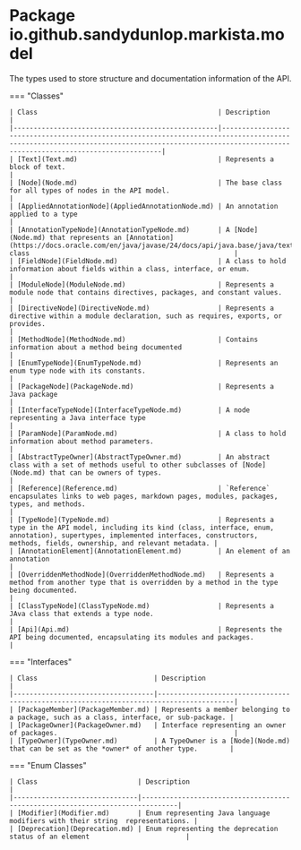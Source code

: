 # Package io.github.sandydunlop.markista.model


The types used to store structure and documentation information of the API.

=== "Classes"

    | Class                                             | Description                                                                                                                                                                                       |
    |---------------------------------------------------|---------------------------------------------------------------------------------------------------------------------------------------------------------------------------------------------------|
    | [Text](Text.md)                                   | Represents a block of text.                                                                                                                                                                       |
    | [Node](Node.md)                                   | The base class for all types of nodes in the API model.                                                                                                                                           |
    | [AppliedAnnotationNode](AppliedAnnotationNode.md) | An annotation applied to a type                                                                                                                                                                   |
    | [AnnotationTypeNode](AnnotationTypeNode.md)       | A [Node](Node.md) that represents an [Annotation](https://docs.oracle.com/en/java/javase/24/docs/api/java.base/java/text/Annotation.html) class                                                   |
    | [FieldNode](FieldNode.md)                         | A class to hold information about fields within a class, interface, or enum.                                                                                                                      |
    | [ModuleNode](ModuleNode.md)                       | Represents a module node that contains directives, packages, and constant values.                                                                                                                 |
    | [DirectiveNode](DirectiveNode.md)                 | Represents a directive within a module declaration, such as requires, exports, or provides.                                                                                                       |
    | [MethodNode](MethodNode.md)                       | Contains information about a method being documented                                                                                                                                              |
    | [EnumTypeNode](EnumTypeNode.md)                   | Represents an enum type node with its constants.                                                                                                                                                  |
    | [PackageNode](PackageNode.md)                     | Represents a Java package                                                                                                                                                                         |
    | [InterfaceTypeNode](InterfaceTypeNode.md)         | A node representing a Java interface type                                                                                                                                                         |
    | [ParamNode](ParamNode.md)                         | A class to hold information about method parameters.                                                                                                                                              |
    | [AbstractTypeOwner](AbstractTypeOwner.md)         | An abstract class with a set of methods useful to other subclasses of [Node](Node.md) that can be owners of types.                                                                                |
    | [Reference](Reference.md)                         | `Reference` encapsulates links to web pages, markdown pages, modules, packages, types, and methods.                                                                                               |
    | [TypeNode](TypeNode.md)                           | Represents a type in the API model, including its kind (class, interface, enum, annotation), supertypes, implemented interfaces, constructors, methods, fields, ownership, and relevant metadata. |
    | [AnnotationElement](AnnotationElement.md)         | An element of an annotation                                                                                                                                                                       |
    | [OverriddenMethodNode](OverriddenMethodNode.md)   | Represents a method from another type that is overridden by a method in the type being documented.                                                                                                |
    | [ClassTypeNode](ClassTypeNode.md)                 | Represents a JAva class that extends a type node.                                                                                                                                                 |
    | [Api](Api.md)                                     | Represents the API being documented, encapsulating its modules and packages.                                                                                                                      |
=== "Interfaces"

    | Class                             | Description                                                                             |
    |-----------------------------------|-----------------------------------------------------------------------------------------|
    | [PackageMember](PackageMember.md) | Represents a member belonging to a package, such as a class, interface, or sub-package. |
    | [PackageOwner](PackageOwner.md)   | Interface representing an owner of packages.                                            |
    | [TypeOwner](TypeOwner.md)         | A TypeOwner is a [Node](Node.md) that can be set as the *owner* of another type.        |
=== "Enum Classes"

    | Class                         | Description                                                                   |
    |-------------------------------|-------------------------------------------------------------------------------|
    | [Modifier](Modifier.md)       | Enum representing Java language modifiers with their string  representations. |
    | [Deprecation](Deprecation.md) | Enum representing the deprecation status of an element                        |
